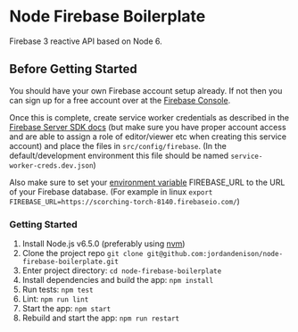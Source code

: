 # Node Firebase Boilerplate

Firebase 3 reactive API based on Node 6.

## Before Getting Started

You should have your own Firebase account setup already.  If not then you can sign up for a free account over at the [Firebase Console](https://console.firebase.google.com/).

Once this is complete, create service worker credentials as described in the [Firebase Server SDK docs](https://firebase.google.com/docs/server/setup) (but make sure you have proper account access and are able to assign a role of editor/viewer etc when creating this service account) and place the files in `src/config/firebase`. (In the default/development environment this file should be named `service-worker-creds.dev.json`)

Also make sure to set your [environment variable](https://en.wikipedia.org/wiki/Environment_variable) FIREBASE_URL to the URL of your Firebase database. (For example in linux `export FIREBASE_URL=https://scorching-torch-8140.firebaseio.com/`)

### Getting Started

1.  Install Node.js v6.5.0 (preferably using [nvm](https://github.com/creationix/nvm))
2.  Clone the project repo `git clone git@github.com:jordandenison/node-firebase-boilerplate.git`
3.  Enter project directory: `cd node-firebase-boilerplate`
4.  Install dependencies and build the app: `npm install`
5.  Run tests: `npm test`
6.  Lint: `npm run lint`
7.  Start the app: `npm start`
8.  Rebuild and start the app: `npm run restart`
